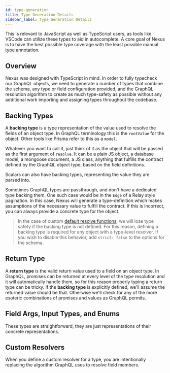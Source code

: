 ```yaml
---
id: type-generation
title: Type Generation Details
sidebar_label: Type Generation Details
---
```


This is relevant to JavaScript as well as TypeScript users, as tools like VSCode can utilize these types to aid in autocomplete. A core goal of Nexus is to have the best possible type coverage with the least possible manual type annotation.

## Overview

Nexus was designed with TypeScript in mind. In order to fully typecheck our GraphQL objects, we need to generate a number of types that combine the schema, any type or field configuration provided, and the GraphQL resolution algorithm to create as much type-safety as possible without any additional work importing and assigning types throughout the codebase.

## Backing Types

A **backing type** is a type representation of the value used to resolve the fields of an object type. In GraphQL terminology this is the `rootValue` for the object. Other tools like Prisma refer to this as a `model`.

Whatever you want to call it, just think of it as the object that will be passed as the first argument of `resolve`. It can be a plain JS object, a database model, a mongoose document, a JS class, anything that fulfills the contract defined by the GraphQL object type, based on the field definitions.

Scalars can also have backing types, representing the value they are parsed into.

Sometimes GraphQL types are passthrough, and don't have a dedicated type backing them. One such case would be in the `Edge` of a Relay style pagination. In this case, Nexus will generate a type-definition which makes assumptions of the necessary value to fulfill the contract. If this is incorrect, you can always provide a concrete type for the object.

> In the case of custom [default resolve functions](../api-reference), we will lose type safety if the
> backing type is not defined. For this reason, defining a backing type is required
> for any object with a type-level resolver. If you wish to disable this behavior,
> add `strict: false` to the options for the schema.

## Return Type

A **return type** is the valid return value used to a field on an object type. In GraphQL, promises can be returned at every level of the type resolution and it will automatically handle them, so for this reason properly typing a return type can be tricky. If the **backing type** is explicitly defined, we'll assume the returned value should be that. Otherwise we'll check for any of the more esoteric combinations of promises and values as GraphQL permits.

## Field Args, Input Types, and Enums

These types are straightforward, they are just representations of their concrete representations.

## Custom Resolvers

When you define a custom resolver for a type, you are intentionally replacing the algorithm GraphQL uses to resolve field members.
